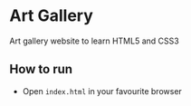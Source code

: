 # Art Gallery
Art gallery website to learn HTML5 and CSS3

## How to run
- Open `index.html` in your favourite browser
